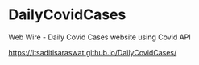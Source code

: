 # DailyCovidCases
Web Wire - Daily Covid Cases website using Covid API

https://itsaditisaraswat.github.io/DailyCovidCases/
